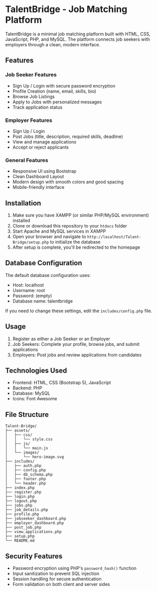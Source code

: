 # TalentBridge - Job Matching Platform

TalentBridge is a minimal job matching platform built with HTML, CSS, JavaScript, PHP, and MySQL. The platform connects job seekers with employers through a clean, modern interface.

## Features

### Job Seeker Features
- Sign Up / Login with secure password encryption
- Profile Creation (name, email, skills, bio)
- Browse Job Listings
- Apply to Jobs with personalized messages
- Track application status

### Employer Features
- Sign Up / Login
- Post Jobs (title, description, required skills, deadline)
- View and manage applications
- Accept or reject applicants

### General Features
- Responsive UI using Bootstrap
- Clean Dashboard Layout
- Modern design with smooth colors and good spacing
- Mobile-friendly interface

## Installation

1. Make sure you have XAMPP (or similar PHP/MySQL environment) installed
2. Clone or download this repository to your `htdocs` folder
3. Start Apache and MySQL services in XAMPP
4. Open your browser and navigate to `http://localhost/Talent-Bridge/setup.php` to initialize the database
5. After setup is complete, you'll be redirected to the homepage

## Database Configuration

The default database configuration uses:
- Host: localhost
- Username: root
- Password: (empty)
- Database name: talentbridge

If you need to change these settings, edit the `includes/config.php` file.

## Usage

1. Register as either a Job Seeker or an Employer
2. Job Seekers: Complete your profile, browse jobs, and submit applications
3. Employers: Post jobs and review applications from candidates

## Technologies Used

- Frontend: HTML, CSS (Bootstrap 5), JavaScript
- Backend: PHP
- Database: MySQL
- Icons: Font Awesome

## File Structure

```
Talent-Bridge/
├── assets/
│   ├── css/
│   │   └── style.css
│   ├── js/
│   │   └── main.js
│   └── images/
│       └── hero-image.svg
├── includes/
│   ├── auth.php
│   ├── config.php
│   ├── db_schema.php
│   ├── footer.php
│   └── header.php
├── index.php
├── register.php
├── login.php
├── logout.php
├── jobs.php
├── job_details.php
├── profile.php
├── jobseeker_dashboard.php
├── employer_dashboard.php
├── post_job.php
├── view_applications.php
├── setup.php
└── README.md
```

## Security Features

- Password encryption using PHP's `password_hash()` function
- Input sanitization to prevent SQL injection
- Session handling for secure authentication
- Form validation on both client and server sides
